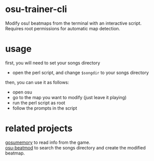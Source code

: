 # osu-trainer-cli
Modify osu! beatmaps from the terminal with an interactive script.  
Requires root permissions for automatic map detection.

# usage
first, you will need to set your songs directory  
- open the perl script, and change `$songdir` to your songs directory  

then, you can use it as follows:
- open osu
- go to the map you want to modify (just leave it playing)
- run the perl script as root
- follow the prompts in the script

# related projects
[gosumemory](https://github.com/l3lackShark/gosumemory) to read info from the game.  
[osu-beatmod](https://github.com/MasterIO02/osu-beatmod) to search the songs directory and create the modified beatmap.
